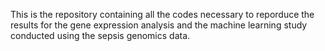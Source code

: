 This is the repository containing all the codes necessary to reporduce the results for the gene expression analysis and the machine learning study conducted using the sepsis genomics data.
